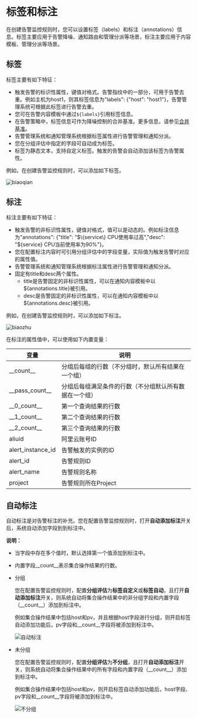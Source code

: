 # 标签和标注

在创建告警监控规则时，您可以设置标签（labels）和标注（annotations）信息。标签主要应用于告警降噪、通知路由和管理分派等场景，标注主要应用于内容模板、管理分派等场景。

## 标签

标签主要有如下特征：

-   触发告警的标识性属性，键值对格式。告警指纹中的一部分，可用于告警去重。例如主机为host1，则其标签信息为"labels": \{"host": "host1"\}，告警管理系统可根据此标签进行告警去重。
-   您可在告警内容模板中通过`${labels}`引用标签信息。
-   在告警策略中，标签信息可作为降噪控制的合并基准。更多信息，请参见[合并基准](/intl.zh-CN/告警（新版）/告警管理/告警降噪控制/合并集合去重机制.md)。
-   告警管理系统和通知管理系统根据标签属性进行告警管理和通知分派。
-   您在分组评估中指定的字段可自动成为标签。
-   标签为静态文本，支持自定义标签。触发的告警会自动添加该标签为告警属性。

例如，在创建告警监控规则时，可以添加如下标签。

![biaoqian](https://static-aliyun-doc.oss-accelerate.aliyuncs.com/assets/img/zh-CN/0924128161/p262329.png)

## 标注

标注主要有如下特征：

-   触发告警的非标识性属性，键值对格式，值可以是动态的。例如标注信息为"annotations": \{"title": "$\{service\} CPU使用率过高","desc": "$\{service\} CPU当前使用率为90%"\}。
-   您在配置标注内容时可引用分组评估中的字段变量，实际值为触发告警时对应的属性值。
-   告警管理系统和通知管理系统根据标注属性进行告警管理和通知分派。
-   固定有title和desc两个属性。
    -   title是告警固定的非标识性属性，可以在通知内容模板中以$\{annotations.title\}被引用。
    -   desc是告警固定的非标识性属性，可以在通知内容模板中以$\{annotations.desc\}被引用。

例如，在创建告警监控规则时，可以添加如下标注。

![biaozhu](https://static-aliyun-doc.oss-accelerate.aliyuncs.com/assets/img/zh-CN/0924128161/p262331.png)

在标注的属性值中，可以使用如下内置变量：

|变量|说明|
|--|--|
|\_\_count\_\_|分组后每组的行数（不分组时，默认所有结果在一个组）|
|\_\_pass\_count\_\_|分组后每组满足条件的行数（不分组默认所有数据在一个组）|
|\_\_0\_count\_\_|第一个查询结果的行数|
|\_\_1\_count\_\_|第二个查询结果的行数|
|\_\_2\_count\_\_|第三个查询结果的行数|
|aliuid|阿里云账号ID|
|alert\_instance\_id|告警触发的实例的ID|
|alert\_id|告警规则ID|
|alert\_name|告警规则名称|
|project|告警规则所在Project|

## 自动标注

自动标注是对告警标注的补充。您在配置告警监控规则时，打开**自动添加标注**开关后，系统自动添加字段到到标注中。

**说明：**

-   当字段中存在多个值时，默认选择第一个值添加到标注中。
-   内置字段\_\_count\_\_表示集合操作结果的行数。

-   分组

    您在配置告警监控规则时，配置**分组评估**为**标签自定义**或**标签自动**，且打开**自动添加标注**开关，则系统自动将集合操作结果中的非分组字段和内置字段（\_\_count\_\_）添加到标注中。

    例如集合操作结果中包括host和pv，并且根据host字段进行分组，则开启标签自动添加功能后，pv字段和\_\_count\_\_字段将被添加到标注中。

    ![自动标注](https://static-aliyun-doc.oss-accelerate.aliyuncs.com/assets/img/zh-CN/0382679161/p270207.png)

-   未分组

    您在配置告警监控规则时，配置**分组评估**为**不分组**，且打开**自动添加标注**开关，则系统自动将集合操作结果中的所有字段和内置字段（\_\_count\_\_）添加到标注中。

    例如集合操作结果中包括host和pv，则开启标签自动添加功能后，host字段、pv字段和\_\_count\_\_字段将被添加到标注中。

    ![不分组](https://static-aliyun-doc.oss-accelerate.aliyuncs.com/assets/img/zh-CN/3266620261/p270443.png)


